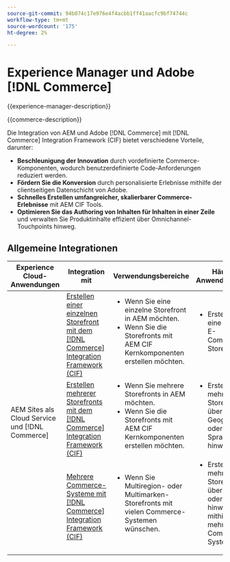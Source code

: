 ```yaml
---
source-git-commit: 94b074c17e976e4f4acbb1ff41aacfc9bf74744c
workflow-type: tm+mt
source-wordcount: '175'
ht-degree: 2%

---
```



# Experience Manager und Adobe [!DNL Commerce]

{{experience-manager-description}}

{{commerce-description}}

Die Integration von AEM und Adobe [!DNL Commerce] mit [!DNL Commerce] Integration Framework (CIF) bietet verschiedene Vorteile, darunter:

+ **Beschleunigung der Innovation** durch vordefinierte Commerce-Komponenten, wodurch benutzerdefinierte Code-Anforderungen reduziert werden.
+ **Fördern Sie die Konversion** durch personalisierte Erlebnisse mithilfe der clientseitigen Datenschicht von Adobe.
+ **Schnelles Erstellen umfangreicher, skalierbarer Commerce-Erlebnisse** mit AEM CIF Tools.
+ **Optimieren Sie das Authoring von Inhalten für Inhalten in einer Zeile** und verwalten Sie Produktinhalte effizient über Omnichannel-Touchpoints hinweg.

## Allgemeine Integrationen

<table>
    <thead>
        <tr>
            <th>Experience Cloud-Anwendungen</th>
            <th>Integration mit</th>
            <th>Verwendungsbereiche</th>
            <th>Häufige Anwendungsfälle</th>
        </tr>
    </thead>
    <tbody>
        <tr>
            <td rowspan="3">AEM Sites als Cloud Service und [!DNL Commerce]</td>
            <td><a href="https://experienceleague.adobe.com/docs/experience-manager-cloud-service/content/content-and-commerce/storefront/getting-started.html" target="_blank" rel="noreferrer">Erstellen einer einzelnen Storefront mit dem [!DNL Commerce] Integration Framework (CIF)</a></td>
            <td>
                <ul style="margin-top: 0;">
                    <li>Wenn Sie eine einzelne Storefront in AEM möchten.</li>
                    <li>Wenn Sie die Storefronts mit AEM CIF Kernkomponenten erstellen möchten.</li>
                </ul>
            </td>
            <td>
                <ul style="margin-top: 0;">
                    <li>
                        Erstellen Sie eine einzige E-Commerce-Storefront.
                    </li>
                </ul>
            </td>
        </tr>
        <tr>
            <td><a href="https://experienceleague.adobe.com/docs/experience-manager-cloud-service/content/content-and-commerce/storefront/administering/multi-store-setup.html" target="_blank" rel="noreferrer">Erstellen mehrerer Storefronts mit dem [!DNL Commerce] Integration Framework (CIF)</a></td>
            <td>
                <ul style="margin-top: 0;">
                    <li>Wenn Sie mehrere Storefronts in AEM möchten.</li>
                    <li>Wenn Sie die Storefronts mit AEM CIF Kernkomponenten erstellen möchten.</li>
                </ul>
            </td>
            <td>
                <ul style="margin-top: 0;">
                    <li>Erstellen Sie mehrere Storefronts über Geografien oder Sprachen hinweg.</li>
                </ul>
            </td>
        </tr>
        <tr>
            <td><a href="https://experienceleague.adobe.com/docs/experience-manager-cloud-service/content/content-and-commerce/storefront/administering/multiple-commerce-systems-setup.html?lang=de" target="_blank" rel="noreferrer">Mehrere Commerce-Systeme mit [!DNL Commerce] Integration Framework (CIF)</a></td>
            <td>
                <ul style="margin-top: 0;"><li>Wenn Sie Multiregion- oder Multimarken-Storefronts mit vielen Commerce-Systemen wünschen.</li></ul>
            </td>
            <td>
                <ul style="margin-top: 0;"><li>Erstellen Sie mehrere Storefronts über Marken oder Regionen hinweg mithilfe mehrerer Commerce-Systeme.</li></ul>
            </td>
        </tr>
    </tbody>          
</table>
